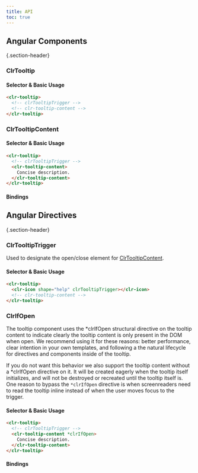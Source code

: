 ```yaml
---
title: API
toc: true
---
```


## Angular Components

{.section-header}

### ClrTooltip

#### Selector & Basic Usage

<DocDemo toggle="false">

```html
<clr-tooltip>
  <!-- clrTooltipTrigger -->
  <!-- clr-tooltip-content -->
</clr-tooltip>
```

</DocDemo>

### ClrTooltipContent

#### Selector & Basic Usage

<DocDemo toggle="false">

```html
<clr-tooltip>
  <!-- clrTooltipTrigger -->
  <clr-tooltip-content>
    Concise description.
  </clr-tooltip-content>
</clr-tooltip>
```

</DocDemo>

#### Bindings

<DocComponentApi component="ClrTooltipContent" item="bindings" />

## Angular Directives

{.section-header}

### ClrTooltipTrigger

Used to designate the open/close element for [ClrTooltipContent](./api/#clrtooltipcontent).

#### Selector & Basic Usage

<DocDemo toggle="false">

```html
<clr-tooltip>
  <clr-icon shape="help" clrTooltipTrigger></clr-icon>
  <!-- clr-tooltip-content -->
</clr-tooltip>
```

</DocDemo>

### ClrIfOpen

The tooltip component uses the \*clrIfOpen structural directive on the tooltip content to indicate clearly the tooltip content is only present in the DOM when open. We recommend using it for these reasons: better performance, clear intention in your own templates, and following a the natural lifecycle for directives and components inside of the tooltip.

If you do not want this behavior we also support the tooltip content without a *clrIfOpen directive on it. It will be created eagerly when the tooltip itself initializes, and will not be destroyed or recreated until the tooltip itself is.
One reason to bypass the `*clrIfOpen` directive is when screenreaders need to read the tooltip inline instead of when the user moves focus to the trigger.

#### Selector & Basic Usage

<DocDemo toggle="false">

```html
<clr-tooltip>
  <!-- clrTooltipTrigger -->
  <clr-tooltip-content *clrIfOpen>
    Concise description.
  </clr-tooltip-content>
</clr-tooltip>
```

</DocDemo>

#### Bindings

<DocComponentApi component="ClrIfOpen" item="bindings" />
